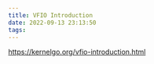 ```yaml
---
title: VFIO Introduction
date: 2022-09-13 23:13:50
tags:
---
```

https://kernelgo.org/vfio-introduction.html
